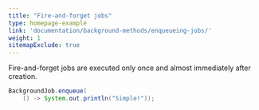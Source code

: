 ```yaml
---
title: "Fire-and-forget jobs"
type: homepage-example
link: 'documentation/background-methods/enqueueing-jobs/'
weight: 1
sitemapExclude: true
---
```

Fire-and-forget jobs are executed only once and almost immediately after creation.

```java
BackgroundJob.enqueue(
    () -> System.out.println("Simple!"));
```
